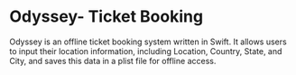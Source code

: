 # Odyssey- Ticket Booking

Odyssey is an offline ticket booking system written in Swift. It allows users to input their location information, including Location, Country, State, and City, and saves this data in a plist file for offline access.
